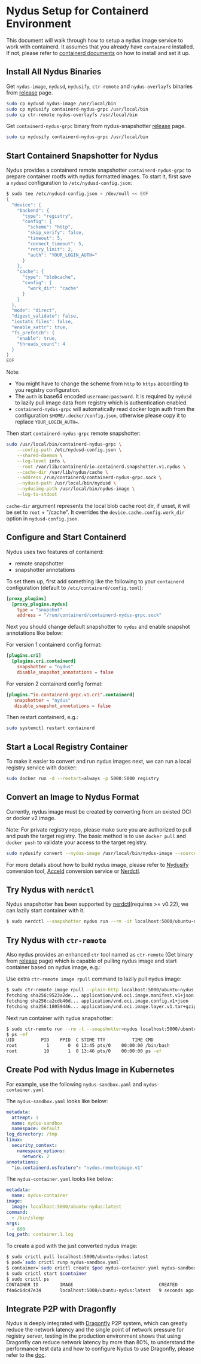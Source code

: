 # Nydus Setup for Containerd Environment

This document will walk through how to setup a nydus image service to work with containerd. It assumes that you already have `containerd` installed. If not, please refer to [containerd documents](https://github.com/containerd/containerd/blob/master/docs/ops.md) on how to install and set it up.

## Install All Nydus Binaries

Get `nydus-image`, `nydusd`, `nydusify`, `ctr-remote` and `nydus-overlayfs` binaries from [release](https://github.com/dragonflyoss/image-service/releases/latest) page.

```bash
sudo cp nydusd nydus-image /usr/local/bin
sudo cp nydusify containerd-nydus-grpc /usr/local/bin
sudo cp ctr-remote nydus-overlayfs /usr/local/bin
```

Get `containerd-nydus-grpc` binary from nydus-snapshotter [release](https://github.com/containerd/nydus-snapshotter/releases) page.

```bash
sudo cp nydusify containerd-nydus-grpc /usr/local/bin
```

## Start Containerd Snapshotter for Nydus

Nydus provides a containerd remote snapshotter `containerd-nydus-grpc` to prepare container rootfs with nydus formatted images. To start it, first save a `nydusd` configuration to `/etc/nydusd-config.json`:

```bash
$ sudo tee /etc/nydusd-config.json > /dev/null << EOF
{
  "device": {
    "backend": {
      "type": "registry",
      "config": {
        "scheme": "http",
        "skip_verify": false,
        "timeout": 5,
        "connect_timeout": 5,
        "retry_limit": 2,
        "auth": "YOUR_LOGIN_AUTH="
      }
    },
    "cache": {
      "type": "blobcache",
      "config": {
        "work_dir": "cache"
      }
    }
  },
  "mode": "direct",
  "digest_validate": false,
  "iostats_files": false,
  "enable_xattr": true,
  "fs_prefetch": {
    "enable": true,
    "threads_count": 4
  }
}
EOF
```

Note:

- You might have to change the scheme from `http` to `https` according to you registry configuration.
- The `auth` is base64 encoded `username:password`. It is required by `nydusd` to lazily pull image data from registry which is authentication enabled.
- `containerd-nydus-grpc` will automatically read docker login auth from the configuration `$HOME/.docker/config.json`, otherwise please copy it to replace `YOUR_LOGIN_AUTH=`.

Then start `containerd-nydus-grpc` remote snapshotter:

```bash
sudo /usr/local/bin/containerd-nydus-grpc \
    --config-path /etc/nydusd-config.json \
    --shared-daemon \
    --log-level info \
    --root /var/lib/containerd/io.containerd.snapshotter.v1.nydus \
    --cache-dir /var/lib/nydus/cache \
    --address /run/containerd/containerd-nydus-grpc.sock \
    --nydusd-path /usr/local/bin/nydusd \
    --nydusimg-path /usr/local/bin/nydus-image \
    --log-to-stdout
```

`cache-dir` argument represents the local blob cache root dir, if unset, it will be set to `root` + "/cache". It overrides the `device.cache.config.work_dir` option in `nydusd-config.json`.

## Configure and Start Containerd

Nydus uses two features of containerd:

- remote snapshotter
- snapshotter annotations

To set them up, first add something like the following to your `containerd` configuration (default to `/etc/containerd/config.toml`):

```toml
[proxy_plugins]
  [proxy_plugins.nydus]
    type = "snapshot"
    address = "/run/containerd/containerd-nydus-grpc.sock"
```

Next you should change default snapshotter to `nydus` and enable snapshot annotations like below:

For version 1 containerd config format:

```toml
[plugins.cri]
  [plugins.cri.containerd]
    snapshotter = "nydus"
    disable_snapshot_annotations = false
```

For version 2 containerd config format:

```toml
[plugins."io.containerd.grpc.v1.cri".containerd]
   snapshotter = "nydus"
   disable_snapshot_annotations = false
```

Then restart containerd, e.g.:

```bash
sudo systemctl restart containerd
```

## Start a Local Registry Container

To make it easier to convert and run nydus images next, we can run a local registry service with docker:

```bash
sudo docker run -d --restart=always -p 5000:5000 registry
```

## Convert an Image to Nydus Format

Currently, nydus image must be created by converting from an existed OCI or docker v2 image.

Note: For private registry repo, please make sure you are authorized to pull and push the target registry. The basic method is to use `docker pull` and `docker push` to validate your access to the target registry.

```bash
sudo nydusify convert --nydus-image /usr/local/bin/nydus-image --source ubuntu --target localhost:5000/ubuntu-nydus
```

For more details about how to build nydus image, please refer to [Nydusify](https://github.com/dragonflyoss/image-service/blob/master/docs/nydusify.md) conversion tool, [Acceld](https://github.com/goharbor/acceleration-service) conversion service or [Nerdctl](https://github.com/containerd/nerdctl/blob/master/docs/nydus.md#build-nydus-image-using-nerdctl-image-convert).

## Try Nydus with `nerdctl`

Nydus snapshotter has been supported by [nerdctl](https://github.com/containerd/nerdctl)(requires >= v0.22), we can lazily start container with it.

```bash
$ sudo nerdctl --snapshotter nydus run --rm -it localhost:5000/ubuntu-nydus:latest bash
```

## Try Nydus with `ctr-remote`

Also nydus provides an enhanced `ctr` tool named as `ctr-remote` (Get binary from [release](https://github.com/dragonflyoss/image-service/releases) page) which is capable of pulling nydus image and start container based on nydus image, e.g.:

Use extra `ctr-remote image rpull` command to lazily pull nydus image:

```bash
$ sudo ctr-remote image rpull --plain-http localhost:5000/ubuntu-nydus:latest
fetching sha256:9523a2de... application/vnd.oci.image.manifest.v1+json
fetching sha256:a2cdb40d... application/vnd.oci.image.config.v1+json
fetching sha256:18059446... application/vnd.oci.image.layer.v1.tar+gzip
```

Next run container with nydus snapshotter:

```bash
$ sudo ctr-remote run --rm -t --snapshotter=nydus localhost:5000/ubuntu-nydus:latest test /bin/bash
$ ps -ef
UID          PID    PPID  C STIME TTY          TIME CMD
root           1       0  0 13:45 pts/0    00:00:00 /bin/bash
root          10       1  0 13:46 pts/0    00:00:00 ps -ef
```

## Create Pod with Nydus Image in Kubernetes

For example, use the following `nydus-sandbox.yaml` and `nydus-container.yaml`

The `nydus-sandbox.yaml` looks like below:

```yaml
metadata:
  attempt: 1
  name: nydus-sandbox
  namespace: default
log_directory: /tmp
linux:
  security_context:
    namespace_options:
      network: 2
annotations:
  "io.containerd.osfeature": "nydus.remoteimage.v1"
```

The `nydus-container.yaml` looks like below:

```yaml
metadata:
  name: nydus-container
image:
  image: localhost:5000/ubuntu-nydus:latest
command:
  - /bin/sleep
args:
  - 600
log_path: container.1.log
```

To create a pod with the just converted nydus image:

```bash
$ sudo crictl pull localhost:5000/ubuntu-nydus:latest
$ pod=`sudo crictl runp nydus-sandbox.yaml`
$ container=`sudo crictl create $pod nydus-container.yaml nydus-sandbox.yaml`
$ sudo crictl start $container
$ sudo crictl ps
CONTAINER ID        IMAGE                                CREATED             STATE               NAME                      ATTEMPT             POD ID
f4a6c6dc47e34       localhost:5000/ubuntu-nydus:latest   9 seconds ago       Running             nydus-container           0                   21b91779d551e
```

## Integrate P2P with Dragonfly

Nydus is deeply integrated with [Dragonfly](https://d7y.io/) P2P system, which can greatly reduce the network latency and the single point of network pressure for registry server, testing in the production environment shows that using Dragonfly can reduce network latency by more than 80%, to understand the performance test data and how to configure Nydus to use Dragonfly, please refer to the [doc](https://d7y.io/docs/setup/integration/nydus).
